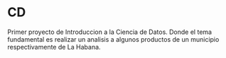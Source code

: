 # CD
Primer proyecto de Introduccion a la Ciencia de Datos. Donde el tema fundamental es realizar un analisis a algunos productos de un municipio respectivamente de La Habana.
